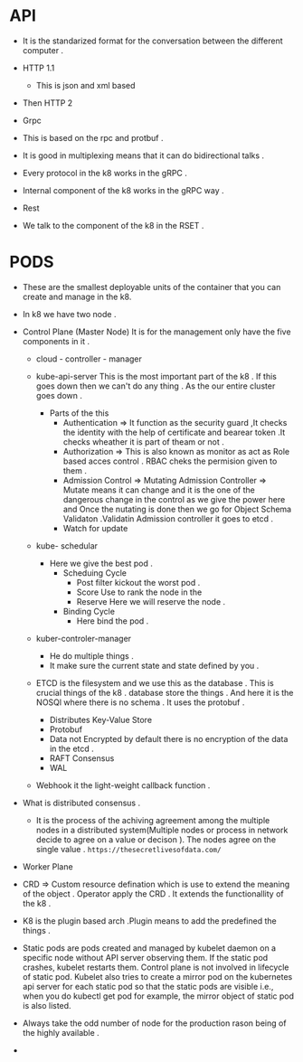 # API
- It is the standarized format for the conversation between the  different computer .
-  HTTP 1.1 
   - This is json and xml based
- Then HTTP 2

- Grpc 
 - This is based on the rpc and protbuf .
 - It is good in multiplexing means that it can do bidirectional talks .
 - Every protocol in the k8 works in the gRPC .
 - Internal component of the k8 works in the gRPC way .
- Rest
 - We talk to the component of the k8 in the RSET .   

# PODS
- These are the smallest deployable units of the container that you can create and manage in the k8.
- In k8 we have  two node .
 - Control Plane (Master Node) It is for the management only  have the five components in it . 
    - cloud - controller - manager 
    - kube-api-server  This is the most important part of the k8 . If this goes down then we can't do any thing . As the our entire  cluster goes down .
      - Parts of the this 
        - Authentication => It function as the security guard ,It checks the identity with the help of certificate and bearear token .It checks wheather it is part of theam or not .
        - Authorization => This is also known as monitor as act as Role based acces control . RBAC cheks the permision given to them .
        - Admission Control => Mutating Admission Controller => Mutate means it can change and it is the one of the dangerous change in the control as we give the power here and Once the nutating is done then we go for Object Schema Validaton  .Validatin  Admission controller  it goes to etcd .
        - Watch for update 
    - kube- schedular
      - Here we give the best pod .
        - Scheduing Cycle
          - Post filter kickout the worst pod .
          - Score Use to rank the node in the 
          - Reserve Here we will reserve the node .
        - Binding Cycle 
          - Here bind the pod .
    - kuber-controler-manager
       - He do multiple things .
       - It make sure the current state and state defined by  you  .
       




    - ETCD is the filesystem  and we use this as the database . This is crucial things of the k8 . database store the things . And here it is the NOSQl where there is no schema .  It uses the protobuf .
      - Distributes Key-Value Store
      - Protobuf
      - Data not Encrypted by default  there is no encryption of the data  in the etcd .
      - RAFT Consensus
      - WAL
    - Webhook it the light-weight callback function .

 
 - What is distributed consensus .
   - It is the process of the achiving agreement among the multiple nodes in a distributed system(Multiple nodes or process in network decide to agree on a value or decison ). The nodes agree on the single value . `https://thesecretlivesofdata.com/`





 - Worker Plane 
- CRD => Custom resource defination which is use to extend the meaning of the object . Operator apply the CRD . It extends the functionallity of the k8 .
- K8 is the plugin based arch .Plugin means to add the predefined the things .
-  Static pods are pods created and managed by kubelet daemon on a specific node without API server observing them. If the static pod crashes, kubelet restarts them. Control plane is not involved in lifecycle of static pod. Kubelet also tries to create a mirror pod on the kubernetes api server for each static pod so that the static pods are visible i.e., when you do kubectl get pod for example, the mirror object of static pod is also listed.
- Always take the odd number of node for the production rason being of the highly available . 
- 
